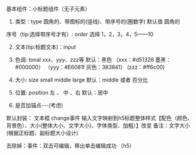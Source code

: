
基本组件：小标题组件（无子元素）

1. 类型：type
圆角的、带图标的(竖线)、带序号的(圈数字)
默认值 圆角的

序号（tip:选择带序号才有）: order
选择 1，2，3，4，5——10

2. 文本(tip:标题文本)：input

3. 色调: tonal
xxx、yyy、zzz等 默认：黑色
（xxx：#d51328 墨黑：#000000）
（yyy：#E6081f 灰色：383841）
 (zzz：#ff6c00)

4. 大小: size
small middle large 默认：middle
或者 百分比

5. 位置: position
左 、 中 、右 默认：居中

6. 是否加锚点---(考虑)

默认封装：
文本框 change事件 输入文字映射到h5标题整体样式【配色（颜色、背景色）、大小(整体大小、文字大小)、字体类型、加粗）】改变
备注：文字大小(根据正标题、副标题大小设计)



去除掉：事件：双击可编辑，移出单击编辑成功 （h5）